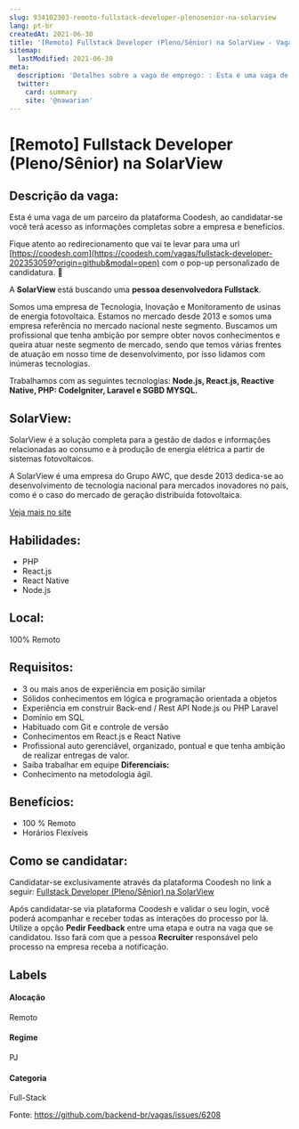 ```yaml
---
slug: 934102303-remoto-fullstack-developer-plenosenior-na-solarview
lang: pt-br
createdAt: 2021-06-30
title: '[Remoto] Fullstack Developer (Pleno/Sênior) na SolarView - Vaga de Emprego'
sitemap:
  lastModified: 2021-06-30
meta:
  description: 'Detalhes sobre a vaga de emprego: : Esta é uma vaga de um parceiro da plataforma Coodesh, ao candidatar-se você terá acesso as informações completas sobre a empresa e benefícios.  Fique atento ao redirecionamento que vai te levar para uma url [https://coodesh.com](https://coodesh.com/vagas/fullstack-developer-202353059?origin=github&modal=open) com o pop-up personalizado de candidatura. 👋 <p>A <strong>SolarView </strong>está buscando uma <strong>pessoa desenvolvedora Fullstack</strong>.</p> <p>Somos uma empresa de Tecnologia, Inovação e Monitoramento de usinas de energia fotovoltaica. Estamos no mercado desde 2013 e somos uma empresa referência no mercado nacional neste segmento. Buscamos um profissional que tenha ambição por sempre obter novos conhecimentos e queira atuar neste segmento de mercado, sendo que temos várias frentes de atuação em nosso time de desenvolvimento, por isso lidamos com inúmeras tecnologias.</p> <p>Trabalhamos com as seguintes tecnologias: <strong>Node.js, React.js, Reactive Native, PHP: CodeIgniter, Laravel e SGBD MYSQL.</strong></p> <p></p>'
  twitter:
    card: summary
    site: '@nawarian'
---
```


# [Remoto] Fullstack Developer (Pleno/Sênior) na SolarView

## Descrição da vaga: 
Esta é uma vaga de um parceiro da plataforma Coodesh, ao candidatar-se você terá acesso as informações completas sobre a empresa e benefícios.


Fique atento ao redirecionamento que vai te levar para uma url [https://coodesh.com](https://coodesh.com/vagas/fullstack-developer-202353059?origin=github&modal=open) com o pop-up personalizado de candidatura. 👋
<p>A <strong>SolarView </strong>está buscando uma <strong>pessoa desenvolvedora Fullstack</strong>.</p>
<p>Somos uma empresa de Tecnologia, Inovação e Monitoramento de usinas de energia fotovoltaica. Estamos no mercado desde 2013 e somos uma empresa referência no mercado nacional neste segmento. Buscamos um profissional que tenha ambição por sempre obter novos conhecimentos e queira atuar neste segmento de mercado, sendo que temos várias frentes de atuação em nosso time de desenvolvimento, por isso lidamos com inúmeras tecnologias.</p>
<p>Trabalhamos com as seguintes tecnologias: <strong>Node.js, React.js, Reactive Native, PHP: CodeIgniter, Laravel e SGBD MYSQL.</strong></p>
<p></p>

## SolarView: 
 <p>SolarView é a solução completa para a gestão de dados e informações relacionadas ao consumo e à produção de energia elétrica a partir de sistemas fotovoltaicos.</p>

<p>A SolarView é uma empresa do Grupo AWC, que desde 2013 dedica-se ao desenvolvimento de tecnologia nacional para mercados inovadores no país, como é o caso do mercado de geração distribuída fotovoltaica.</p><a href='https://coodesh.com/empresas/solarview'>Veja mais no site</a>

 ## Habilidades: 
 - PHP 
- React.js 
- React Native 
- Node.js
## Local: 
 100% Remoto
## Requisitos: 
 - 3 ou mais anos de experiência em posição similar 
- Sólidos conhecimentos em lógica e programação orientada a objetos 
- Experiência em construir Back-end / Rest API Node.js ou PHP Laravel 
- Domínio em SQL 
- Habituado com Git e controle de versão 
- Conhecimentos em React.js e React Native 
- Profissional auto gerenciável, organizado, pontual e que tenha ambição de realizar entregas de valor. 
- Saiba trabalhar em equipe
**Diferenciais:** 
 - Conhecimento na metodologia ágil.
## Benefícios: 
 - 100 % Remoto 
- Horários Flexíveis
## Como se candidatar:
Candidatar-se exclusivamente através da plataforma Coodesh no link a seguir: [Fullstack Developer (Pleno/Sênior) na SolarView](https://coodesh.com/vagas/fullstack-developer-202353059?origin=github&modal=open)


Após candidatar-se via plataforma Coodesh e validar o seu login, você poderá acompanhar e receber todas as interações do processo por lá. Utilize a opção <b>Pedir Feedback</b> entre uma etapa e outra na vaga que se candidatou. Isso fará com que a pessoa <b>Recruiter</b> responsável pelo processo na empresa receba a notificação.
## Labels
#### Alocação
Remoto
#### Regime
PJ
#### Categoria
Full-Stack

Fonte: https://github.com/backend-br/vagas/issues/6208